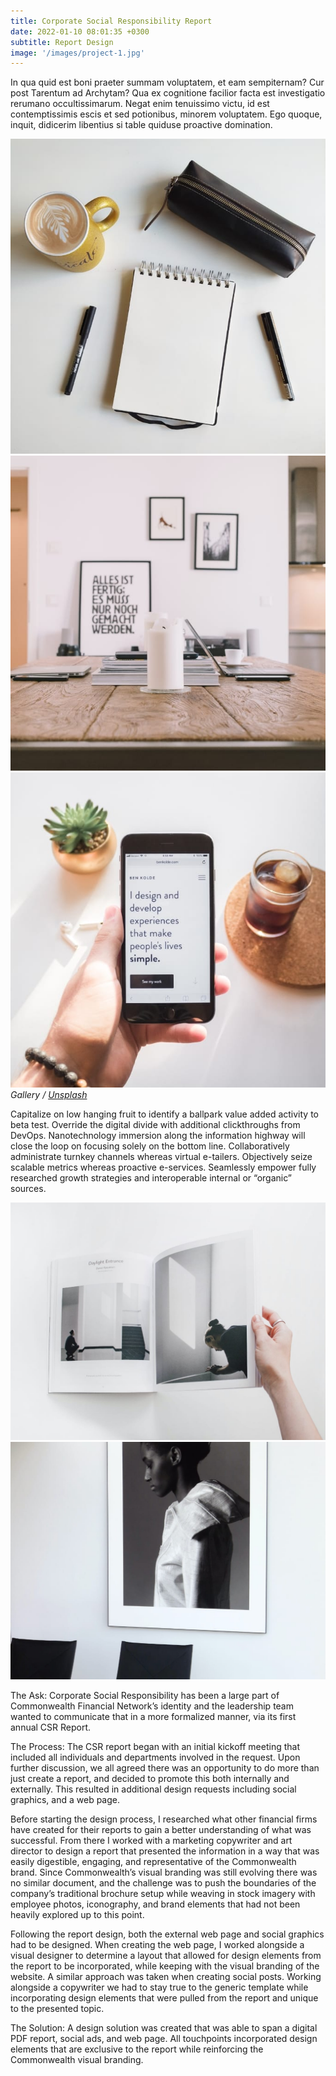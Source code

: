 ```yaml
---
title: Corporate Social Responsibility Report
date: 2022-01-10 08:01:35 +0300
subtitle: Report Design
image: '/images/project-1.jpg'
---
```


In qua quid est boni praeter summam voluptatem, et eam sempiternam? Cur post Tarentum ad Archytam? Qua ex cognitione facilior facta est investigatio rerumano occultissimarum. Negat enim tenuissimo victu, id est contemptissimis escis et sed potionibus, minorem voluptatem. Ego quoque, inquit, didicerim libentius si table quiduse proactive domination.

<div class="gallery-box">
  <div class="gallery">
    <img src="/images/project-example-1.jpg" loading="lazy" alt="Project">
    <img src="/images/project-example-2.jpg" loading="lazy" alt="Project">
    <img src="/images/project-example-3.jpg" loading="lazy" alt="Project">
  </div>
  <em>Gallery / <a href="https://unsplash.com/" target="_blank">Unsplash</a></em>
</div>

Capitalize on low hanging fruit to identify a ballpark value added activity to beta test. Override the digital divide with additional clickthroughs from DevOps. Nanotechnology immersion along the information highway will close the loop on focusing solely on the bottom line. Collaboratively administrate turnkey channels whereas virtual e-tailers. Objectively seize scalable metrics whereas proactive e-services. Seamlessly empower fully researched growth strategies and interoperable internal or “organic” sources.

<div class="gallery-box">
  <div class="gallery">
    <img src="/images/project-example-4.jpg" loading="lazy" alt="Project">
    <img src="/images/project-example-5.jpg" loading="lazy" alt="Project">
  </div>
</div>

The Ask: Corporate Social Responsibility has been a large part of Commonwealth Financial Network’s identity and the leadership team wanted to communicate that in a more formalized manner, via its first annual CSR Report. 

The Process: The CSR report began with an initial kickoff meeting that included all individuals and departments involved in the request. Upon further discussion, we all agreed there was an opportunity to do more than just create a report, and decided to promote this both internally and externally. This resulted in additional design requests including social graphics, and a web page.

Before starting the design process, I researched what other financial firms have created for their reports to gain a better understanding of what was successful. From there I worked with a marketing copywriter and art director to design a report that presented the information in a way that was easily digestible, engaging, and representative of the Commonwealth brand. Since Commonwealth’s visual branding was still evolving there was no similar document, and the challenge was to push the boundaries of the company’s traditional brochure setup while weaving in stock imagery with employee photos, iconography, and brand elements that had not been heavily explored up to this point.  

Following the report design, both the external web page and social graphics had to be designed. When creating the web page, I worked alongside a visual designer to determine a layout that allowed for design elements from the report to be incorporated, while keeping with the visual branding of the website. A similar approach was taken when creating social posts. Working alongside a copywriter we had to stay true to the generic template while incorporating design elements that were pulled from the report and unique to the presented topic.

The Solution: A design solution was created that was able to span a digital PDF report, social ads, and web page. All touchpoints incorporated design elements that are exclusive to the report while reinforcing the Commonwealth visual branding.